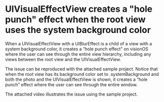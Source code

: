 # UIVisualEffectView creates a "hole punch" effect when the root view uses the system background color

When a UIVisualEffectView with a UIBlurEffect is a child of a view with a system background color, it creates a “hole punch effect” on visionOS where the user can see through the entire view hierarchy, including any views between the root view and the UIVisualEffectView.

The issue can be reproduced with the attached sample project. Notice that when the root view has its background color set to .systemBackground and both the photo and the UIVisualEffectView is shown, it creates a “hole punch” effect where the user can see through the entire window.

The attached video illustrates the issue using the sample project.